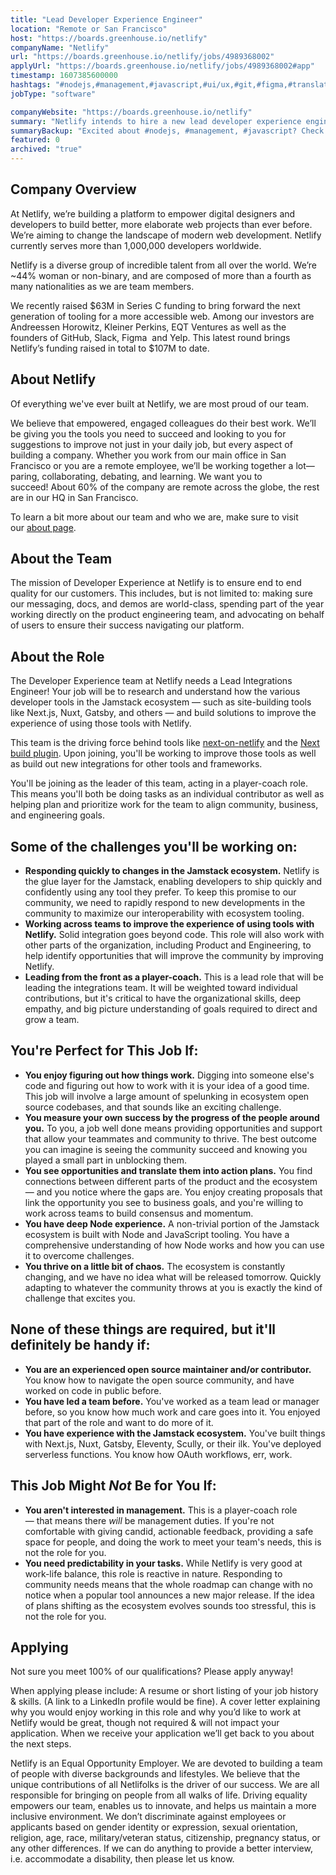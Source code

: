 ```yaml
---
title: "Lead Developer Experience Engineer"
location: "Remote or San Francisco"
host: "https://boards.greenhouse.io/netlify"
companyName: "Netlify"
url: "https://boards.greenhouse.io/netlify/jobs/4989368002"
applyUrl: "https://boards.greenhouse.io/netlify/jobs/4989368002#app"
timestamp: 1607385600000
hashtags: "#nodejs,#management,#javascript,#ui/ux,#git,#figma,#translation,#rest"
jobType: "software"

companyWebsite: "https://boards.greenhouse.io/netlify"
summary: "Netlify intends to hire a new lead developer experience engineer. If you've built things with Next.js, Nuxt, Gatsby, Eleventy, Scully, consider applying."
summaryBackup: "Excited about #nodejs, #management, #javascript? Check out this job post!"
featured: 0
archived: "true"
---
```


## Company Overview

At Netlify, we’re building a platform to empower digital designers and developers to build better, more elaborate web projects than ever before. We’re aiming to change the landscape of modern web development. Netlify currently serves more than 1,000,000 developers worldwide.

Netlify is a diverse group of incredible talent from all over the world. We’re ~44% woman or non-binary, and are composed of more than a fourth as many nationalities as we are team members.

We recently raised $63M in Series C funding to bring forward the next generation of tooling for a more accessible web. Among our investors are Andreessen Horowitz, Kleiner Perkins, EQT Ventures as well as the founders of GitHub, Slack, Figma  and Yelp. This latest round brings Netlify’s funding raised in total to $107M to date.

## About Netlify

Of everything we've ever built at Netlify, we are most proud of our team.

We believe that empowered, engaged colleagues do their best work. We’ll be giving you the tools you need to succeed and looking to you for suggestions to improve not just in your daily job, but every aspect of building a company. Whether you work from our main office in San Francisco or you are a remote employee, we’ll be working together a lot—paring, collaborating, debating, and learning. We want you to succeed! About 60% of the company are remote across the globe, the rest are in our HQ in San Francisco.

To learn a bit more about our team and who we are, make sure to visit our [about page](http://netlify.com/about).

## About the Team

The mission of Developer Experience at Netlify is to ensure end to end quality for our customers. This includes, but is not limited to: making sure our messaging, docs, and demos are world-class, spending part of the year working directly on the product engineering team, and advocating on behalf of users to ensure their success navigating our platform.

## About the Role

The Developer Experience team at Netlify needs a Lead Integrations Engineer! Your job will be to research and understand how the various developer tools in the Jamstack ecosystem — such as site-building tools like Next.js, Nuxt, Gatsby, and others — and build solutions to improve the experience of using those tools with Netlify.

This team is the driving force behind tools like [next-on-netlify](https://github.com/netlify/next-on-netlify) and the [Next build plugin](https://github.com/netlify/netlify-plugin-nextjs). Upon joining, you'll be working to improve those tools as well as build out new integrations for other tools and frameworks.

You'll be joining as the leader of this team, acting in a player-coach role. This means you'll both be doing tasks as an individual contributor as well as helping plan and prioritize work for the team to align community, business, and engineering goals.

## Some of the challenges you'll be working on:

*   **Responding quickly to changes in the Jamstack ecosystem.** Netlify is the glue layer for the Jamstack, enabling developers to ship quickly and confidently using any tool they prefer. To keep this promise to our community, we need to rapidly respond to new developments in the community to maximize our interoperability with ecosystem tooling.
*   **Working across teams to improve the experience of using tools with Netlify.** Solid integration goes beyond code. This role will also work with other parts of the organization, including Product and Engineering, to help identify opportunities that will improve the community by improving Netlify.
*   **Leading from the front as a player-coach.** This is a lead role that will be leading the integrations team. It will be weighted toward individual contributions, but it's critical to have the organizational skills, deep empathy, and big picture understanding of goals required to direct and grow a team.

## You're Perfect for This Job If:

*   **You enjoy figuring out how things work.** Digging into someone else's code and figuring out how to work with it is your idea of a good time. This job will involve a large amount of spelunking in ecosystem open source codebases, and that sounds like an exciting challenge.
*   **You measure your own success by the progress of the people around you.** To you, a job well done means providing opportunities and support that allow your teammates and community to thrive. The best outcome you can imagine is seeing the community succeed and knowing you played a small part in unblocking them.
*   **You see opportunities and translate them into action plans.** You find connections between different parts of the product and the ecosystem — and you notice where the gaps are. You enjoy creating proposals that link the opportunity you see to business goals, and you're willing to work across teams to build consensus and momentum.
*   **You have deep Node experience.** A non-trivial portion of the Jamstack ecosystem is built with Node and JavaScript tooling. You have a comprehensive understanding of how Node works and how you can use it to overcome challenges.
*   **You thrive on a little bit of chaos.** The ecosystem is constantly changing, and we have no idea what will be released tomorrow. Quickly adapting to whatever the community throws at you is exactly the kind of challenge that excites you.

## None of these things are required, but it'll definitely be handy if:

*   **You are an experienced open source maintainer and/or contributor.** You know how to navigate the open source community, and have worked on code in public before.
*   **You have led a team before.** You've worked as a team lead or manager before, so you know how much work and care goes into it. You enjoyed that part of the role and want to do more of it.
*   **You have experience with the Jamstack ecosystem.** You've built things with Next.js, Nuxt, Gatsby, Eleventy, Scully, or their ilk. You've deployed serverless functions. You know how OAuth workflows, err, work.

## This Job Might _Not_ Be for You If:

*   **You aren't interested in management.** This is a player-coach role — that means there _will_ be management duties. If you're not comfortable with giving candid, actionable feedback, providing a safe space for people, and doing the work to meet your team's needs, this is not the role for you.
*   **You need predictability in your tasks.** While Netlify is very good at work-life balance, this role is reactive in nature. Responding to community needs means that the whole roadmap can change with no notice when a popular tool announces a new major release. If the idea of plans shifting as the ecosystem evolves sounds too stressful, this is not the role for you.

## Applying

Not sure you meet 100% of our qualifications? Please apply anyway!

When applying please include: A resume or short listing of your job history & skills. (A link to a LinkedIn profile would be fine). A cover letter explaining why you would enjoy working in this role and why you’d like to work at Netlify would be great, though not required & will not impact your application. When we receive your application we’ll get back to you about the next steps.

Netlify is an Equal Opportunity Employer. We are devoted to building a team of people with diverse backgrounds and lifestyles. We believe that the unique contributions of all Netlifolks is the driver of our success. We are all responsible for bringing on people from all walks of life. Driving equality empowers our team, enables us to innovate, and helps us maintain a more inclusive environment. We don’t discriminate against employees or applicants based on gender identity or expression, sexual orientation, religion, age, race, military/veteran status, citizenship, pregnancy status, or any other differences. If we can do anything to provide a better interview, i.e. accommodate a disability, then please let us know.
